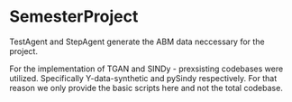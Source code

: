# SemesterProject

TestAgent and StepAgent generate the ABM data neccessary for the project.

For the implementation of TGAN and SINDy - prexsisting codebases were utilized. Specifically Y-data-synthetic and pySindy respectively. 
For that reason we only provide the basic scripts here and not the total codebase. 
